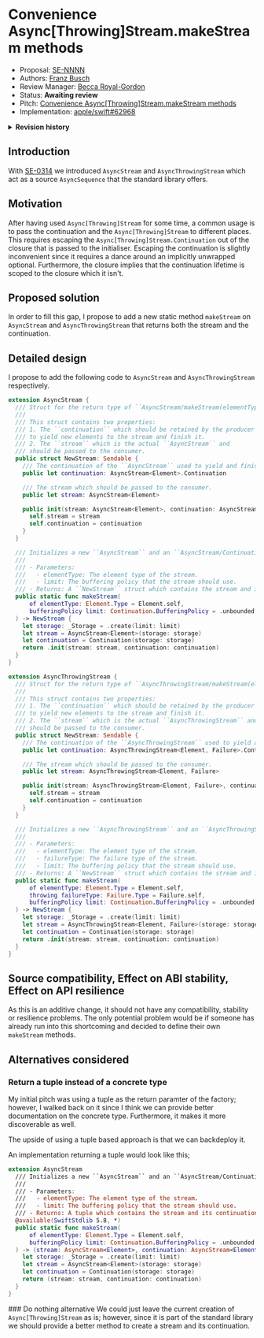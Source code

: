 # Convenience Async[Throwing]Stream.makeStream methods

* Proposal: [SE-NNNN](NNNN-async-stream-factory.md)
* Authors: [Franz Busch](https://github.com/FranzBusch)
* Review Manager: [Becca Royal-Gordon](https://github.com/beccadax)
* Status: **Awaiting review**
* Pitch: [Convenience Async[Throwing]Stream.makeStream methods](https://forums.swift.org/t/pitch-convenience-async-throwing-stream-makestream-methods/61030)
* Implementation: [apple/swift#62968](https://github.com/apple/swift/pull/62968)

<details>
<summary><b>Revision history</b></summary>

|            |                                                   |
| ---------- | ------------------------------------------------- |
| 2022-10-26 | Initial pitch.                                    |
| 2023-01-12 | Switch to concrete return type                    |

</details>

## Introduction

With [SE-0314](https://github.com/apple/swift-evolution/blob/main/proposals/0314-async-stream.md)
we introduced `AsyncStream` and `AsyncThrowingStream` which act as a source
`AsyncSequence` that the standard library offers.

## Motivation

After having used `Async[Throwing]Stream` for some time, a common usage
is to pass the continuation and the `Async[Throwing]Stream` to different places.
This requires escaping the `Async[Throwing]Stream.Continuation` out of 
the closure that is passed to the initialiser.
Escaping the continuation is slightly inconvenient since it requires a dance
around an implicitly unwrapped optional. Furthermore, the closure implies
that the continuation lifetime is scoped to the closure which it isn't.

## Proposed solution

In order to fill this gap, I propose to add a new static method `makeStream` on
`AsyncStream` and `AsyncThrowingStream` that returns both the stream
and the continuation.

## Detailed design

I propose to add the following code to `AsyncStream` and `AsyncThrowingStream`
respectively.

```swift
extension AsyncStream {
  /// Struct for the return type of ``AsyncStream/makeStream(elementType:limit:)``.
  ///
  /// This struct contains two properties:
  /// 1. The ``continuation`` which should be retained by the producer and is used
  /// to yield new elements to the stream and finish it.
  /// 2. The ``stream`` which is the actual ``AsyncStream`` and
  /// should be passed to the consumer.
  public struct NewStream: Sendable {
    /// The continuation of the ``AsyncStream`` used to yield and finish.
    public let continuation: AsyncStream<Element>.Continuation

    /// The stream which should be passed to the consumer.
    public let stream: AsyncStream<Element>

    public init(stream: AsyncStream<Element>, continuation: AsyncStream<Element>.Continuation) {
      self.stream = stream
      self.continuation = continuation
    }
  }

  /// Initializes a new ``AsyncStream`` and an ``AsyncStream/Continuation``.
  ///
  /// - Parameters:
  ///   - elementType: The element type of the stream.
  ///   - limit: The buffering policy that the stream should use.
  /// - Returns: A ``NewStream`` struct which contains the stream and its continuation.
  public static func makeStream(
      of elementType: Element.Type = Element.self,
      bufferingPolicy limit: Continuation.BufferingPolicy = .unbounded
  ) -> NewStream {
    let storage: _Storage = .create(limit: limit)
    let stream = AsyncStream<Element>(storage: storage)
    let continuation = Continuation(storage: storage)
    return .init(stream: stream, continuation: continuation)
  }
}

extension AsyncThrowingStream {
  /// Struct for the return type of ``AsyncThrowingStream/makeStream(elementType:limit:)``.
  ///
  /// This struct contains two properties:
  /// 1. The ``continuation`` which should be retained by the producer and is used
  /// to yield new elements to the stream and finish it.
  /// 2. The ``stream`` which is the actual ``AsyncThrowingStream`` and
  /// should be passed to the consumer.
  public struct NewStream: Sendable {
    /// The continuation of the ``AsyncThrowingStream`` used to yield and finish.
    public let continuation: AsyncThrowingStream<Element, Failure>.Continuation

    /// The stream which should be passed to the consumer.
    public let stream: AsyncThrowingStream<Element, Failure>

    public init(stream: AsyncThrowingStream<Element, Failure>, continuation: AsyncThrowingStream<Element, Failure>.Continuation) {
      self.stream = stream
      self.continuation = continuation
    }
  }

  /// Initializes a new ``AsyncThrowingStream`` and an ``AsyncThrowingStream/Continuation``.
  ///
  /// - Parameters:
  ///   - elementType: The element type of the stream.
  ///   - failureType: The failure type of the stream.
  ///   - limit: The buffering policy that the stream should use.
  /// - Returns: A ``NewStream`` struct which contains the stream and its continuation.
  public static func makeStream(
      of elementType: Element.Type = Element.self,
      throwing failureType: Failure.Type = Failure.self,
      bufferingPolicy limit: Continuation.BufferingPolicy = .unbounded
  ) -> NewStream {
    let storage: _Storage = .create(limit: limit)
    let stream = AsyncThrowingStream<Element, Failure>(storage: storage)
    let continuation = Continuation(storage: storage)
    return .init(stream: stream, continuation: continuation)
  }
}
```

## Source compatibility, Effect on ABI stability, Effect on API resilience

As this is an additive change, it should not have any compatibility, stability or resilience problems. The only potential problem would be if someone has already run into this shortcoming and decided to define their own `makeStream` methods.

## Alternatives considered

### Return a tuple instead of a concrete type
My initial pitch was using a tuple as the return paramter of the factory;
however, I walked back on it since I think we can provide better documentation on
the concrete type. Furthermore, it makes it more discoverable as well.

The upside of using a tuple based approach is that we can backdeploy it. 

An implementation returning a tuple would look like this;

```swift
extension AsyncStream 
  /// Initializes a new ``AsyncStream`` and an ``AsyncStream/Continuation``.
  ///
  /// - Parameters:
  ///   - elementType: The element type of the stream.
  ///   - limit: The buffering policy that the stream should use.
  /// - Returns: A tuple which contains the stream and its continuation.
  @available(SwiftStdlib 5.8, *)
  public static func makeStream(
      of elementType: Element.Type = Element.self,
      bufferingPolicy limit: Continuation.BufferingPolicy = .unbounded
  ) -> (stream: AsyncStream<Element>, continuation: AsyncStream<Element>.Continuation) {
    let storage: _Storage = .create(limit: limit)
    let stream = AsyncStream<Element>(storage: storage)
    let continuation = Continuation(storage: storage)
    return (stream: stream, continuation: continuation)
  }
}
```

### Do nothing alternative
We could just leave the current creation of `Async[Throwing]Stream` as is;
however, since it is part of the standard library we should provide
a better method to create a stream and its continuation.